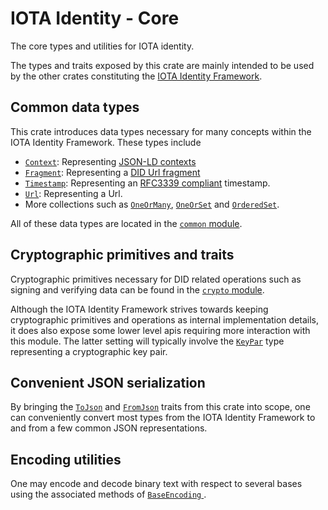 IOTA Identity - Core  
=== 

The core types and utilities for IOTA identity.

The types and traits exposed by this crate are mainly intended to be used by the other crates constituting the [IOTA Identity Framework](https://wiki.iota.org/identity.rs/introduction). 

## Common data types 
This crate introduces data types necessary for many concepts within the IOTA Identity Framework. These types include 
- [`Context`](crate::common::Context): Representing [JSON-LD contexts](https://www.w3.org/TR/vc-data-model/#contexts)
- [`Fragment`](crate::common::Fragment): Representing a [DID Url fragment](https://www.w3.org/TR/did-core/#dfn-did-fragments)
- [`Timestamp`](crate::common::Timestamp): Representing an [RFC3339 compliant](https://datatracker.ietf.org/doc/html/rfc3339) timestamp. 
- [`Url`](crate::common::Url): Representing a Url. 
- More collections such as [`OneOrMany`](crate::common::OneOrMany), [`OneOrSet`](crate::common::OneOrSet) and [`OrderedSet`](crate::common::OrderedSet). 

All of these data types are located in the [`common` module](crate::common).  

## Cryptographic primitives and traits 
Cryptographic primitives necessary for DID related operations such as signing and verifying data can be found in the [`crypto` module](crate::crypto). 

Although the IOTA Identity Framework strives towards keeping cryptographic primitives and operations as internal implementation details, it does also expose some lower level apis requiring more interaction with this module. The latter setting will typically involve the [`KeyPar`](crate::crypto::KeyPair) type representing a cryptographic key pair. 

## Convenient JSON serialization
By bringing the [`ToJson`](crate::convert::ToJson) and [`FromJson`](crate::convert::FromJson) traits from this crate into scope, one can conveniently convert most types from the IOTA Identity Framework to and from a few common JSON representations.  
## Encoding utilities 
One may encode and decode binary text with respect to several bases using the associated methods of [`BaseEncoding` ](crate::utils::BaseEncoding). 
